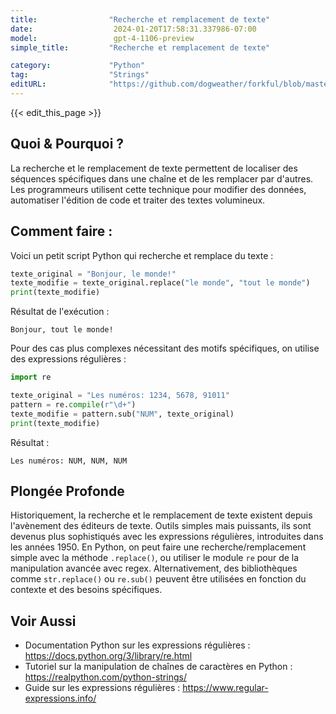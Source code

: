 ```yaml
---
title:                "Recherche et remplacement de texte"
date:                  2024-01-20T17:58:31.337986-07:00
model:                 gpt-4-1106-preview
simple_title:         "Recherche et remplacement de texte"

category:             "Python"
tag:                  "Strings"
editURL:              "https://github.com/dogweather/forkful/blob/master/content/fr/python/searching-and-replacing-text.md"
---
```


{{< edit_this_page >}}

## Quoi & Pourquoi ?

La recherche et le remplacement de texte permettent de localiser des séquences spécifiques dans une chaîne et de les remplacer par d'autres. Les programmeurs utilisent cette technique pour modifier des données, automatiser l'édition de code et traiter des textes volumineux.

## Comment faire :

Voici un petit script Python qui recherche et remplace du texte :

```python
texte_original = "Bonjour, le monde!"
texte_modifie = texte_original.replace("le monde", "tout le monde")
print(texte_modifie)
```

Résultat de l'exécution :

```
Bonjour, tout le monde!
```

Pour des cas plus complexes nécessitant des motifs spécifiques, on utilise des expressions régulières :

```python
import re

texte_original = "Les numéros: 1234, 5678, 91011"
pattern = re.compile(r"\d+")
texte_modifie = pattern.sub("NUM", texte_original)
print(texte_modifie)
```

Résultat :

```
Les numéros: NUM, NUM, NUM
```

## Plongée Profonde

Historiquement, la recherche et le remplacement de texte existent depuis l'avènement des éditeurs de texte. Outils simples mais puissants, ils sont devenus plus sophistiqués avec les expressions régulières, introduites dans les années 1950. En Python, on peut faire une recherche/remplacement simple avec la méthode `.replace()`, ou utiliser le module `re` pour de la manipulation avancée avec regex. Alternativement, des bibliothèques comme `str.replace()` ou `re.sub()` peuvent être utilisées en fonction du contexte et des besoins spécifiques.

## Voir Aussi

- Documentation Python sur les expressions régulières : https://docs.python.org/3/library/re.html
- Tutoriel sur la manipulation de chaînes de caractères en Python : https://realpython.com/python-strings/
- Guide sur les expressions régulières : https://www.regular-expressions.info/
